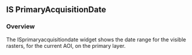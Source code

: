 ## IS PrimaryAcquisitionDate ##
### Overview ###
The ISprimaryacquisitiondate widget shows the date range for the visible rasters, for the current AOI, on the primary layer.
